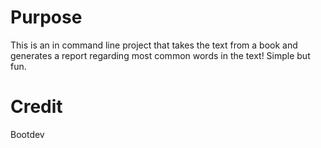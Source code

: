 # Purpose
This is an in command line project that takes the text from a book and generates a report regarding most common words in the text! Simple but fun. 

# Credit
Bootdev
